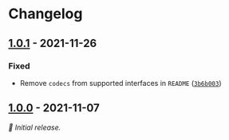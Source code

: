 # Changelog

## [1.0.1] - 2021-11-26

### Fixed

- Remove `codecs` from supported interfaces in `README` ([`3b6b003`](https://github.com/Level/transcoder/commit/3b6b003))

## [1.0.0] - 2021-11-07

_:seedling: Initial release._

[1.0.1]: https://github.com/Level/transcoder/releases/tag/v1.0.1

[1.0.0]: https://github.com/Level/transcoder/releases/tag/v1.0.0
